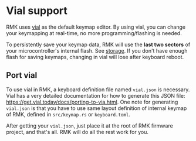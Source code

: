 # Vial support

RMK uses [vial](https://get.vial.today/) as the default keymap editor. By using vial, you can change your keymapping at real-time, no more programming/flashing is needed. 

<div class="warning">

To persistently save your keymap data, RMK will use the **last two sectors** of your microcontroller's internal flash. See [storage](./storage.md). If you don't have enough flash for saving keymaps, changing in vial will lose after keyboard reboot.

</div>

## Port vial

To use vial in RMK, a keyboard definition file named `vial.json` is necessary. Vial has a very detailed documentation for how to generate this JSON file: <https://get.vial.today/docs/porting-to-via.html>. One note for generating `vial.json` is that you have to use same layout definition of internal keymap of RMK, defined in `src/keymap.rs` or `keyboard.toml`. 

After getting your `vial.json`, just place it at the root of RMK firmware project, and that's all. RMK will do all the rest work for you.